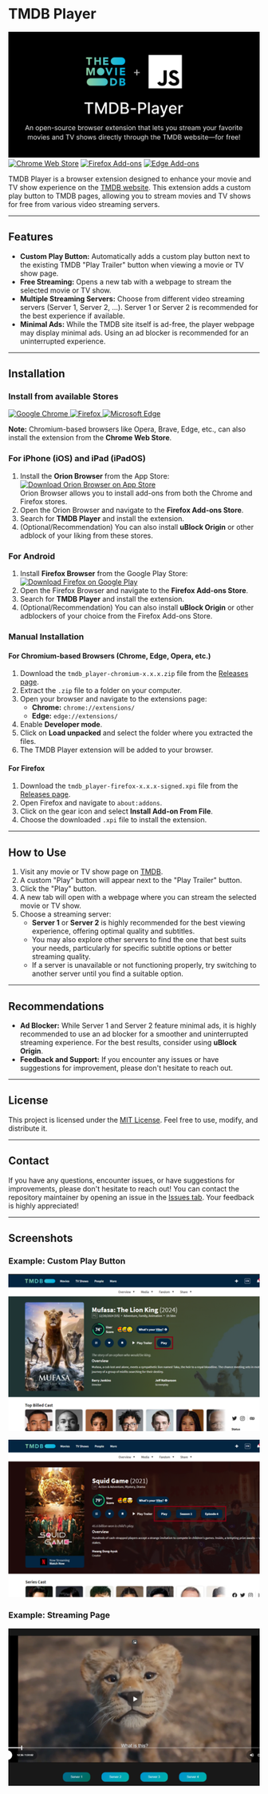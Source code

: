 # TMDB Player

![Social Preview](assets/socialpreview/socialpreview.png)
[![Chrome Web Store](https://img.shields.io/badge/Chrome_Web_Store-Install-yellow?logo=google-chrome&logoColor=white)](https://chromewebstore.google.com/detail/jomgiognkiagcgfhnbajhkdccmmmmphk) [![Firefox Add-ons](https://img.shields.io/badge/Firefox_Add_ons-Install-orange?logo=firefox-browser&logoColor=white)](https://addons.mozilla.org/firefox/addon/tmdb-player/) [![Edge Add-ons](https://img.shields.io/badge/Edge_Add_ons-Install-blue?logo=microsoft-edge&logoColor=white)](https://microsoftedge.microsoft.com/addons/detail/nioipgkkpacjdknpkochdpbhkcgefopi)

TMDB Player is a browser extension designed to enhance your movie and TV show experience on the [TMDB website](https://www.themoviedb.org/). This extension adds a custom play button to TMDB pages, allowing you to stream movies and TV shows for free from various video streaming servers.

---

## Features

- **Custom Play Button:** Automatically adds a custom play button next to the existing TMDB "Play Trailer" button when viewing a movie or TV show page.
- **Free Streaming:** Opens a new tab with a webpage to stream the selected movie or TV show.
- **Multiple Streaming Servers:** Choose from different video streaming servers (Server 1, Server 2, ...). Server 1 or Server 2 is recommended for the best experience if available.
- **Minimal Ads:** While the TMDB site itself is ad-free, the player webpage may display minimal ads. Using an ad blocker is recommended for an uninterrupted experience.

---

## Installation

### Install from available Stores

<a href="https://chromewebstore.google.com/detail/jomgiognkiagcgfhnbajhkdccmmmmphk" target="_blank">
 <img src="https://user-images.githubusercontent.com/585534/107280622-91a8ea80-6a26-11eb-8d07-77c548b28665.png" alt="Google Chrome" height="50px" >
</a>

<a href="https://addons.mozilla.org/en-US/firefox/addon/tmdb-player/" target="_blank">
 <img src="https://blog.mozilla.org/addons/files/2015/11/get-the-addon.png" alt="Firefox" height="50px" >
</a>

<a href="https://microsoftedge.microsoft.com/addons/detail/nioipgkkpacjdknpkochdpbhkcgefopi" target="_blank">
 <img src="https://developer.microsoft.com/store/badges/images/English_get-it-from-MS.png" alt="Microsoft Edge" height="50px" >
</a>

**Note:** Chromium-based browsers like Opera, Brave, Edge, etc., can also install the extension from the **Chrome Web Store**.

### For iPhone (iOS) and iPad (iPadOS)

1. Install the **Orion Browser** from the App Store:  
   [![Download Orion Browser on App Store](https://img.shields.io/badge/Download_Orion_Browser-007AFF?logo=app-store&logoColor=white)](https://apps.apple.com/us/app/orion-browser-by-kagi/id1484498200)  
   Orion Browser allows you to install add-ons from both the Chrome and Firefox stores.
2. Open the Orion Browser and navigate to the **Firefox Add-ons Store**.
3. Search for **TMDB Player** and install the extension.
4. (Optional/Recommendation) You can also install **uBlock Origin** or other adblock of your liking from these stores.

### For Android

1. Install **Firefox Browser** from the Google Play Store:  
   [![Download Firefox on Google Play](https://img.shields.io/badge/Download_Firefox-4285F4?logo=google-play&logoColor=white)](https://play.google.com/store/apps/details?id=org.mozilla.firefox)  
2. Open the Firefox Browser and navigate to the **Firefox Add-ons Store**.
3. Search for **TMDB Player** and install the extension.
4. (Optional/Recommendation) You can also install **uBlock Origin** or other adblockers of your choice from the Firefox Add-ons Store.

### Manual Installation

#### For Chromium-based Browsers (Chrome, Edge, Opera, etc.)
1. Download the `tmdb_player-chromium-x.x.x.zip` file from the [Releases page](https://github.com/TomasTNunes/TMDB-Player/releases).
2. Extract the `.zip` file to a folder on your computer.
3. Open your browser and navigate to the extensions page:
   - **Chrome:** `chrome://extensions/`
   - **Edge:** `edge://extensions/`
4. Enable **Developer mode**.
5. Click on **Load unpacked** and select the folder where you extracted the files.
6. The TMDB Player extension will be added to your browser.

#### For Firefox
1. Download the `tmdb_player-firefox-x.x.x-signed.xpi` file from the [Releases page](https://github.com/TomasTNunes/TMDB-Player/releases).
2. Open Firefox and navigate to `about:addons`.
3. Click on the gear icon and select **Install Add-on From File**.
4. Choose the downloaded `.xpi` file to install the extension.

---

## How to Use

1. Visit any movie or TV show page on [TMDB](https://www.themoviedb.org/).
2. A custom "Play" button will appear next to the "Play Trailer" button.
3. Click the "Play" button.
4. A new tab will open with a webpage where you can stream the selected movie or TV show.
5. Choose a streaming server:
   - **Server 1** or **Server 2** is highly recommended for the best viewing experience, offering optimal quality and subtitles.
   - You may also explore other servers to find the one that best suits your needs, particularly for specific subtitle options or better streaming quality.
   - If a server is unavailable or not functioning properly, try switching to another server until you find a suitable option.

---

## Recommendations

- **Ad Blocker:** While Server 1 and Server 2 feature minimal ads, it is highly recommended to use an ad blocker for a smoother and uninterrupted streaming experience. For the best results, consider using **uBlock Origin**.
- **Feedback and Support:** If you encounter any issues or have suggestions for improvement, please don't hesitate to reach out.

---

## License

This project is licensed under the [MIT License](/LICENSE). Feel free to use, modify, and distribute it.

---

## Contact

If you have any questions, encounter issues, or have suggestions for improvements, please don't hesitate to reach out! You can contact the repository maintainer by opening an issue in the [Issues tab](https://github.com/TomasTNunes/TMDB-Player/issues). Your feedback is highly appreciated!

---

## Screenshots

### Example: Custom Play Button

![Custom Play Button](assets/screenshots/movieButton.png)

![Custom Play Button Next to Trailer](assets/screenshots/tvShowButton.png)

### Example: Streaming Page
![Streaming Servers](assets/screenshots/player.png)
